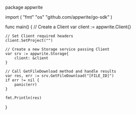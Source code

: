 package appwrite

import (
    "fmt"
    "os"
    "github.com/appwrite/go-sdk"
)

func main() {
    // Create a Client
    var client := appwrite.Client{}

    // Set Client required headers
    client.SetProject("")

    // Create a new Storage service passing Client
    var srv := appwrite.Storage{
        client: &client
    }

    // Call GetFileDownload method and handle results
    var res, err := srv.GetFileDownload("[FILE_ID]")
    if err != nil {
        panic(err)
    }

    fmt.Println(res)
}